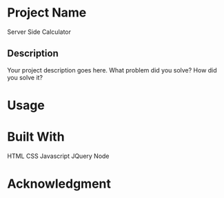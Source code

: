 # Project Name

Server Side Calculator

## Description

Your project description goes here. What problem did you solve? How did you solve it?

# Usage

# Built With

HTML
CSS
Javascript
JQuery
Node

# Acknowledgment
